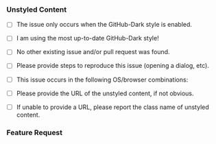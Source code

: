 ### Unstyled Content

- [ ] The issue only occurs when the GitHub-Dark style is enabled.
- [ ] I am using the most up-to-date GitHub-Dark style!

  <!-- HOW TO UPDATE:
  Make sure to first update DIRECTLY from https://userstyles.org/styles/37035/
  (see https://github.com/JasonBarnabe/stylish-chrome/issues/179 to know why)

  or, if using the GitHub-Dark script, use the "Force Update Style" button, then
  force refresh the web page (Windows: Ctrl+F5; Mac/Apple: Apple+R or Command+R;
  Linux: F5)
  -->

- [ ] No other existing issue and/or pull request was found.
- [ ] Please provide steps to reproduce this issue (opening a dialog, etc).
- [ ] This issue occurs in the following OS/browser combinations:

  <!-- OS/BROWSER COMBINATIONS:
  An extensive list is not necessary if the issue occurs in all browsers; this
  is important if the problem only occurs in a specific OS/browser combination
  -->

- [ ] Please provide the URL of the unstyled content, if not obvious.
- [ ] If unable to provide a URL, please report the class name of unstyled content.

  <!-- FINDING THE CLASS NAME:
  Right click on top of the element to open the context menu, and choose
  "Inspect". This will open the developer tools panel. A screenshot of both the
  unstyled element, and the development tools panel showing the element and the
  styles/rule frame on the right would be the easiest to provide.
  -->

### Feature Request
